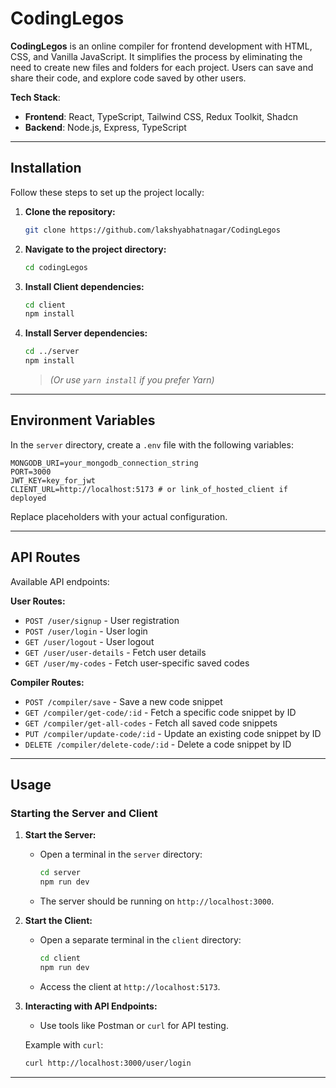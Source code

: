 # CodingLegos

**CodingLegos** is an online compiler for frontend development with HTML, CSS, and Vanilla JavaScript. It simplifies the process by eliminating the need to create new files and folders for each project. Users can save and share their code, and explore code saved by other users.

**Tech Stack**:  
- **Frontend**: React, TypeScript, Tailwind CSS, Redux Toolkit, Shadcn
- **Backend**: Node.js, Express, TypeScript

---

## Installation

Follow these steps to set up the project locally:

1. **Clone the repository:**
   ```bash
   git clone https://github.com/lakshyabhatnagar/CodingLegos
   ```
2. **Navigate to the project directory:**
   ```bash
   cd codingLegos
   ```
3. **Install Client dependencies:**
   ```bash
   cd client
   npm install
   ```
4. **Install Server dependencies:**
   ```bash
   cd ../server
   npm install
   ```
   > *(Or use `yarn install` if you prefer Yarn)*

---

## Environment Variables

In the `server` directory, create a `.env` file with the following variables:

```plaintext
MONGODB_URI=your_mongodb_connection_string
PORT=3000
JWT_KEY=key_for_jwt
CLIENT_URL=http://localhost:5173 # or link_of_hosted_client if deployed
```

Replace placeholders with your actual configuration.

---

## API Routes

Available API endpoints:

**User Routes:**
- `POST /user/signup` - User registration
- `POST /user/login` - User login
- `GET /user/logout` - User logout
- `GET /user/user-details` - Fetch user details
- `GET /user/my-codes` - Fetch user-specific saved codes

**Compiler Routes:**
- `POST /compiler/save` - Save a new code snippet
- `GET /compiler/get-code/:id` - Fetch a specific code snippet by ID
- `GET /compiler/get-all-codes` - Fetch all saved code snippets
- `PUT /compiler/update-code/:id` - Update an existing code snippet by ID
- `DELETE /compiler/delete-code/:id` - Delete a code snippet by ID

---

## Usage

### Starting the Server and Client

1. **Start the Server:**
   - Open a terminal in the `server` directory:
     ```bash
     cd server
     npm run dev
     ```
   - The server should be running on `http://localhost:3000`.

2. **Start the Client:**
   - Open a separate terminal in the `client` directory:
     ```bash
     cd client
     npm run dev
     ```
   - Access the client at `http://localhost:5173`.

3. **Interacting with API Endpoints:**
   - Use tools like Postman or `curl` for API testing.
   
   Example with `curl`:
   ```bash
   curl http://localhost:3000/user/login
   ```
---
